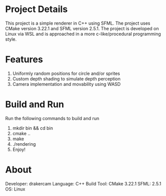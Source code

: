 # Project Details
This project is a simple renderer in C++ using SFML. The project uses CMake version 3.22.1 and SFML version 2.5.1. The project is developed on Linux via WSL and is approached in a more c-like/procedural programming style.

# Features
1. Uniformly random positions for circle and/or sprites
2. Custom depth shading to simulate depth perception
3. Camera implementation and movability using WASD

# Build and Run
Run the following commands to build and run
1. mkdir bin && cd bin
2. cmake ..
3. make
4. ./rendering
5. Enjoy!

# About
Developer: drakercam
Language: C++
Build Tool: CMake 3.22.1
SFML: 2.5.1
OS: Linux
